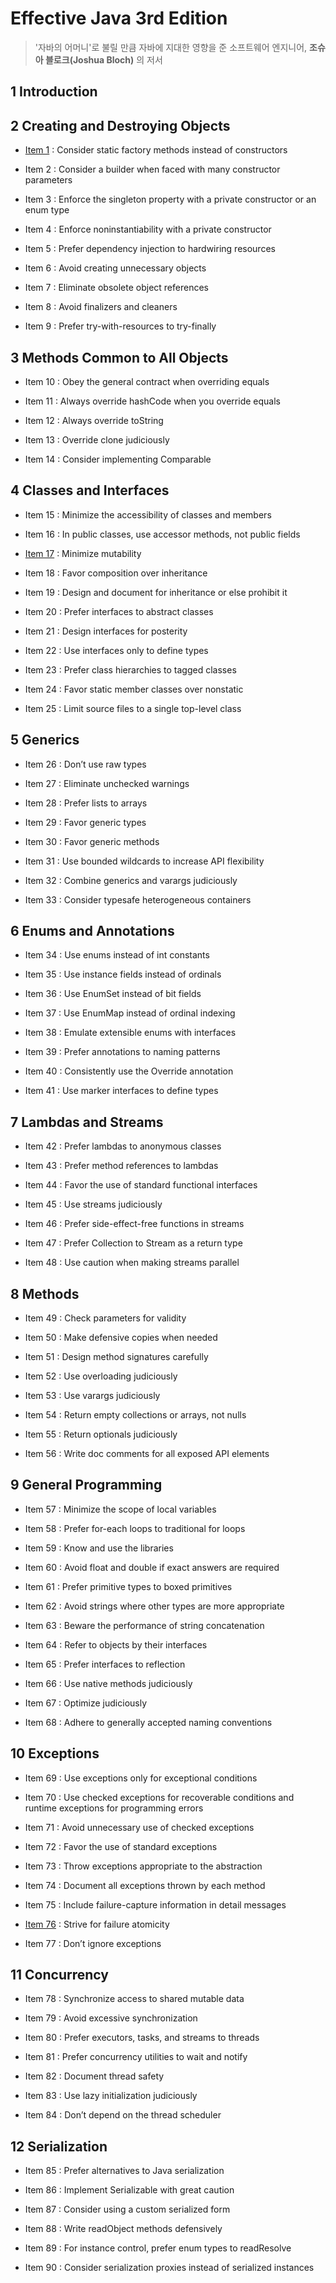 # Effective Java 3rd Edition

> '자바의 어머니'로 불릴 만큼 자바에 지대한 영향을 준 소프트웨어 엔지니어, **조슈아 블로크(Joshua Bloch)** 의 저서

## 1 Introduction

## 2 Creating and Destroying Objects

- [Item 1](https://github.com/june0122/TIL/blob/master/JAVA/EffectiveJava/item%2001.md) : Consider static factory methods instead of constructors

- Item 2 : Consider a builder when faced with many constructor parameters

- Item 3 : Enforce the singleton property with a private constructor or an enum type

- Item 4 : Enforce noninstantiability with a private constructor

- Item 5 : Prefer dependency injection to hardwiring resources

- Item 6 : Avoid creating unnecessary objects

- Item 7 : Eliminate obsolete object references

- Item 8 : Avoid finalizers and cleaners

- Item 9 : Prefer try-with-resources to try-finally

## 3 Methods Common to All Objects

- Item 10 : Obey the general contract when overriding equals

- Item 11 : Always override hashCode when you override equals

- Item 12 : Always override toString

- Item 13 : Override clone judiciously

- Item 14 : Consider implementing Comparable

## 4 Classes and Interfaces

- Item 15 : Minimize the accessibility of classes and members

- Item 16 : In public classes, use accessor methods, not public fields

- [Item 17](https://github.com/june0122/TIL/blob/master/JAVA/EffectiveJava/item%2017.md) : Minimize mutability

- Item 18 : Favor composition over inheritance

- Item 19 : Design and document for inheritance or else prohibit it

- Item 20 : Prefer interfaces to abstract classes

- Item 21 : Design interfaces for posterity

- Item 22 : Use interfaces only to define types

- Item 23 : Prefer class hierarchies to tagged classes

- Item 24 : Favor static member classes over nonstatic

- Item 25 : Limit source files to a single top-level class

## 5 Generics

- Item 26 : Don’t use raw types

- Item 27 : Eliminate unchecked warnings

- Item 28 : Prefer lists to arrays

- Item 29 : Favor generic types

- Item 30 : Favor generic methods

- Item 31 : Use bounded wildcards to increase API flexibility

- Item 32 : Combine generics and varargs judiciously

- Item 33 : Consider typesafe heterogeneous containers

## 6 Enums and Annotations

- Item 34 : Use enums instead of int constants

- Item 35 : Use instance fields instead of ordinals

- Item 36 : Use EnumSet instead of bit fields

- Item 37 : Use EnumMap instead of ordinal indexing

- Item 38 : Emulate extensible enums with interfaces

- Item 39 : Prefer annotations to naming patterns

- Item 40 : Consistently use the Override annotation

- Item 41 : Use marker interfaces to define types

## 7 Lambdas and Streams

- Item 42 : Prefer lambdas to anonymous classes

- Item 43 : Prefer method references to lambdas

- Item 44 : Favor the use of standard functional interfaces

- Item 45 : Use streams judiciously

- Item 46 : Prefer side-effect-free functions in streams

- Item 47 : Prefer Collection to Stream as a return type

- Item 48 : Use caution when making streams parallel

## 8 Methods

- Item 49 : Check parameters for validity

- Item 50 : Make defensive copies when needed

- Item 51 : Design method signatures carefully

- Item 52 : Use overloading judiciously

- Item 53 : Use varargs judiciously

- Item 54 : Return empty collections or arrays, not nulls

- Item 55 : Return optionals judiciously

- Item 56 : Write doc comments for all exposed API elements

## 9 General Programming

- Item 57 : Minimize the scope of local variables

- Item 58 : Prefer for-each loops to traditional for loops

- Item 59 : Know and use the libraries

- Item 60 : Avoid float and double if exact answers are required

- Item 61 : Prefer primitive types to boxed primitives

- Item 62 : Avoid strings where other types are more appropriate

- Item 63 : Beware the performance of string concatenation

- Item 64 : Refer to objects by their interfaces

- Item 65 : Prefer interfaces to reflection

- Item 66 : Use native methods judiciously

- Item 67 : Optimize judiciously

- Item 68 : Adhere to generally accepted naming conventions

## 10 Exceptions

- Item 69 : Use exceptions only for exceptional conditions

- Item 70 : Use checked exceptions for recoverable conditions and runtime exceptions for programming errors

- Item 71 : Avoid unnecessary use of checked exceptions

- Item 72 : Favor the use of standard exceptions

- Item 73 : Throw exceptions appropriate to the abstraction

- Item 74 : Document all exceptions thrown by each method

- Item 75 : Include failure-capture information in detail messages

- [Item 76](https://github.com/june0122/TIL/blob/master/JAVA/EffectiveJava/item%2076.md) : Strive for failure atomicity

- Item 77 : Don’t ignore exceptions

## 11 Concurrency

- Item 78 : Synchronize access to shared mutable data

- Item 79 : Avoid excessive synchronization

- Item 80 : Prefer executors, tasks, and streams to threads

- Item 81 : Prefer concurrency utilities to wait and notify

- Item 82 : Document thread safety

- Item 83 : Use lazy initialization judiciously

- Item 84 : Don’t depend on the thread scheduler

## 12 Serialization

- Item 85 : Prefer alternatives to Java serialization

- Item 86 : Implement Serializable with great caution

- Item 87 : Consider using a custom serialized form

- Item 88 : Write readObject methods defensively

- Item 89 : For instance control, prefer enum types to readResolve

- Item 90 : Consider serialization proxies instead of serialized instances

